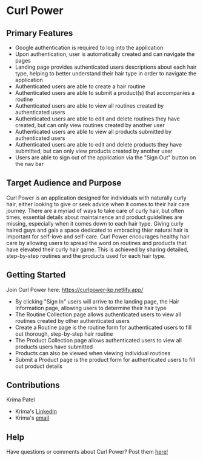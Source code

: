 
# Curl Power

## Primary Features

- Google authentication is required to log into the application
- Upon authentication, user is automatically created and can navigate the pages
- Landing page provides authenticated users descriptions about each hair type, helping to better understand their hair type in order to navigate the application
- Authenticated users are able to create a hair routine
- Authenticated users are able to submit a product(s) that accompanies a routine
- Authenticated users are able to view all routines created by authenticated users
- Authenticated users are able to edit and delete routines they have created, but can only view routines created by another user
- Authenticated users are able to view all products submitted by authenticated users
- Authenticated users are able to edit and delete products they have submitted, but can only view products created by another user
- Users are able to sign out of the application via the "Sign Out" button on the nav bar

## Target Audience and Purpose

Curl Power is an application designed for individuals with naturally curly hair, either looking to give or seek advice when it comes to their hair care journey. There are a myriad of ways to take care of curly hair, but often times, essential details about maintainence and product guidelines are missing, especially when it comes down to each hair type. Giving curly haired guys and gals a space dedicated to embracing thier natural hair is important for self-love and self-care. Curl Power encourages healthy hair care by allowing users to spread the word on routines and products that have elevated their curly hair game. This is achieved by sharing detailed, step-by-step routines and the products used for each hair type.

## Getting Started

Join Curl Power here: https://curlpower-kp.netlify.app/

- By clicking "Sign In" users will arrive to the landing page, the Hair Information page, allowing users to determine their hair type
- The Routine Collection page allows authenticated users to view all routines created by other authenticated users
- Create a Routine page is the routine form for authenticated users to fill out thorough, step-by-step hair routine
- The Product Collection page allows authenticated users to view all products users have submitted
- Products can also be viewed when viewing individual routines
- Submit a Product page is the product form for authenticated users to fill out product details

## Contributions

Krima Patel
- Krima's [LinkedIn](https://www.linkedin.com/in/krima-patel/)
- Krima's [email](patel.krima@hotmail.com)

## Help

Have questions or comments about Curl Power? Post them [here!](https://github.com/krima-patel/CurlPower/discussions)
